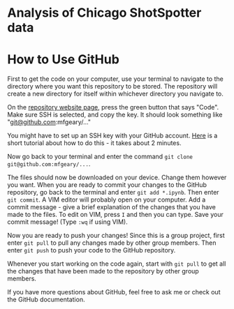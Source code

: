 # Analysis of Chicago ShotSpotter data


# How to Use GitHub

First to get the code on your computer, use your terminal to navigate to the directory where you want this repository to be stored. The repository will create a new directory for itself within whichever directory you navigate to.

On the [repository website page](https://docs.github.com/en/authentication/connecting-to-github-with-ssh/adding-a-new-ssh-key-to-your-github-account), press the green button that says "Code". Make sure SSH is selected, and copy the key. It should look something like "git@github.com:mfgeary/..."

You might have to set up an SSH key with your GitHub account. [Here](https://docs.github.com/en/authentication/connecting-to-github-with-ssh/adding-a-new-ssh-key-to-your-github-account) is a short tutorial about how to do this - it takes about 2 minutes.

Now go back to your terminal and enter the command `git clone git@github.com:mfgeary/...`.

The files should now be downloaded on your device. Change them however you want. When you are ready to commit your changes to the GitHub repository, go back to the terminal and enter `git add *.ipynb`. Then enter `git commit`. A VIM editor will probably open on your computer. Add a commit message - give a brief explanation of the changes that you have made to the files. To edit on VIM, press `I` and then you can type. Save your commit message! (Type `:wq` if using VIM).

Now you are ready to push your changes! Since this is a group project, first enter `git pull` to pull any changes made by other group members. Then enter `git push` to push your code to the GitHub repository.

Whenever you start working on the code again, start with `git pull` to get all the changes that have been made to the repository by other group members.

If you have more questions about GitHub, feel free to ask me or check out the GitHub documentation.

